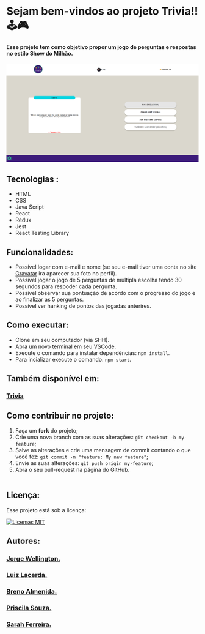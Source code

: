 # Sejam bem-vindos ao projeto Trivia!! 🕹️🎮

#### Esse projeto tem como objetivo propor um jogo de perguntas e respostas no estilo Show do Milhão. 

<div style="margin-top:15px">
  <img alt="exibição do projeto" src="cap.png">
</div>

## Tecnologias :

<ul>
  <li>HTML</li>
  <li>CSS</li>
  <li>Java Script</li>
  <li>React</li>
  <li>Redux</li>
  <li>Jest</li>
  <li>React Testing Library</li>
</ul>

## Funcionalidades:

- Possível logar com e-mail e nome (se seu e-mail tiver uma conta no site <a href="https://pt.gravatar.com/">Gravatar</a> ira aparecer sua foto no perfil).
- Possível jogar o jogo de 5 perguntas de multipla escolha tendo 30 segundos para respoder cada pergunta.
- Possível observar sua pontuação de acordo com o progresso do jogo e ao finalizar as 5 perguntas.
- Possível ver hanking de pontos das jogadas anterires.

## Como executar:

- Clone em seu computador (via SHH).
- Abra um novo terminal em seu VSCode.   
- Execute o comando para instalar dependências: `npm install`.
- Para incializar execute o comando: `npm start`.

## Também disponível em:

### <a href="https://trivia-delta-neon.vercel.app/" ><b>Trivia</b></a>
<a href="https://trivia-delta-neon.vercel.app/" ></a>

## Como contribuir no projeto:
  1. Faça um **fork** do projeto;
  2. Crie uma nova branch com as suas alterações: `git checkout -b my-feature`;
  3. Salve as alterações e crie uma mensagem de commit contando o que você fez: `git commit -m "feature: My new feature"`;
  4. Envie as suas alterações: `git push origin my-feature`;
  5. Abra o seu pull-request na página do GitHub.<br><br>

## Licença:

 Esse projeto está sob a licença: 

 [![License: MIT](https://img.shields.io/badge/License-MIT-yellow.svg)](https://opensource.org/licenses/MIT)

 ##  Autores:

### <a href="https://www.linkedin.com/in/jorge-reis-dev/" ><b>Jorge Wellington.</b></a>
<a href="https://www.linkedin.com/in/jorge-reis-dev/" ></a>

### <a href="https://github.com/luizlacerdam" ><b>Luiz Lacerda.</b></a>
<a href="https://github.com/luizlacerdam" ></a>

### <a href="https://github.com/brenoealmeida" ><b>Breno Almenida.</b></a>
<a href="https://github.com/brenoealmeida" ></a>

### <a href="https://github.com/priscilarjsouza" ><b>Priscila Souza.</b></a>
<a href="https://github.com/priscilarjsouza" ></a>

### <a href="https://www.linkedin.com/in/sarah-santana-ferreira-4619801b3/" ><b>Sarah Ferreira.</b></a>
<a href="https://www.linkedin.com/in/sarah-santana-ferreira-4619801b3/" ></a>